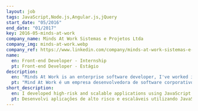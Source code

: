 ```yaml
---
layout: job
tags: JavaScript,Node.js,Angular.js,jQuery
start_date: "05/2016"
end_date: "01/2017"
key: 2016-05-minds-at-work
company_name: Minds At Work Sistemas e Projetos Ltda
company_img: minds-at-work.webp
company_ref: https://www.linkedin.com/company/minds-at-work-sistemas-e-projetos-ltda/
name:
  en: Front-end Developer - Internship
  pt: Front-end Developer - Estágio
description:
  en: "Minds At Work is an enterprise software developer, I've worked in different Projects from facial recognition to network simulation, we used AngularJS, jQuery, Mocha, Chai, Sinon, Istanbul, SCSS, Gulp, Websockets and others technologies."
  pt: "Mind At Work é um empresa desenvolvedora de software corporativo, eu trabalhei em diferentes projetos de reconhecimento facial até simulação de rede, usamos AngularJs, JQuery, Mocha, Chai, Sinon, Istambul, Scss, Gulp, WebSockets e outras Tecnologias."
short_description:
  en: I developed high-risk and scalable applications using JavaScript in conjunction with other technologies and frameworks, I also worked with C#/.Net and Java/Spring for the Backend. I also worked with agile practices like Kanban and Scrum, I also worked using Jenkins for Continuous integration and Mercurial / HG for versioning, I worked with multidisciplinary teams on projects for different areas.
  pt: Desenvolvi aplicações de alto risco e escaláveis utilizando JavaScript em conjunto com outras tecnologias e frameworks, trabalhei também com C#/.net e Java/Spring para o Backend. Trabalhei também com práticas agile como Kanban e Scrum, também trabalhei utilizando Jenkins para Continuous integration e Mercurial/HG para versionamento, trabalhei com equipes multidisciplinares em projetos para diversas áreas.
---
```

